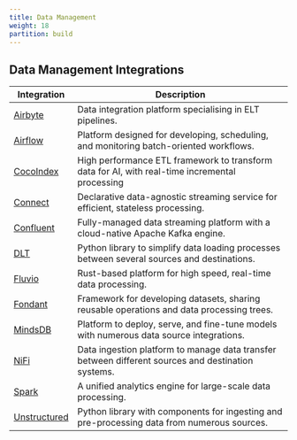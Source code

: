 ```yaml
---
title: Data Management
weight: 18
partition: build
---
```


## Data Management Integrations

| Integration                     | Description                                                                                        |
| ------------------------------- | -------------------------------------------------------------------------------------------------- |
| [Airbyte](/documentation/data-management/airbyte/)           | Data integration platform specialising in ELT pipelines.                                           |
| [Airflow](/documentation/data-management/airflow/)           | Platform designed for developing, scheduling, and monitoring batch-oriented workflows.             |
| [CocoIndex](/documentation/data-management/cocoindex/)           | High performance ETL framework to transform data for AI, with real-time incremental processing     |
| [Connect](/documentation/data-management/redpanda/)          | Declarative data-agnostic streaming service for efficient, stateless processing.                   |
| [Confluent](/documentation/data-management/confluent/)       | Fully-managed data streaming platform with a cloud-native Apache Kafka engine.                     |
| [DLT](/documentation/data-management/dlt/)                   | Python library to simplify data loading processes between several sources and destinations.        |
| [Fluvio](/documentation/data-management/fluvio/)             | Rust-based platform for high speed, real-time data processing.                                     |
| [Fondant](/documentation/data-management/fondant/)           | Framework for developing datasets, sharing reusable operations and data processing trees.          |
| [MindsDB](/documentation/data-management/mindsdb/)           | Platform to deploy, serve, and fine-tune models with numerous data source integrations.            |
| [NiFi](/documentation/data-management/nifi/)                 | Data ingestion platform to manage data transfer between different sources and destination systems. |
| [Spark](/documentation/data-management/spark/)               | A unified analytics engine for large-scale data processing.                                        |
| [Unstructured](/documentation/data-management/unstructured/) | Python library with components for ingesting and pre-processing data from numerous sources.        |
